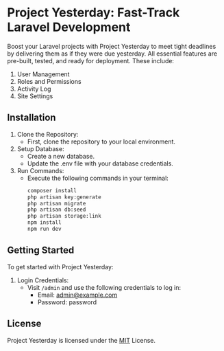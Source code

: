 
# Project Yesterday: Fast-Track Laravel Development

Boost your Laravel projects with Project Yesterday to meet tight deadlines by delivering them as if they were due yesterday. All essential features are pre-built, tested, and ready for deployment. These include:

1. User Management
2. Roles and Permissions
3. Activity Log
4. Site Settings

## Installation
1. Clone the Repository:
   - First, clone the repository to your local environment.
2. Setup Database:
   - Create a new database.
   - Update the .env file with your database credentials.
3. Run Commands:
   - Execute the following commands in your terminal:
     ```bash
     composer install
     php artisan key:generate
     php artisan migrate
     php artisan db:seed
     php artisan storage:link
     npm install
     npm run dev
     ```

## Getting Started
To get started with Project Yesterday:

1. Login Credentials:
   - Visit `/admin` and use the following credentials to log in:
     - Email: admin@example.com 
     - Password: password

## License
Project Yesterday is licensed under the [MIT](https://choosealicense.com/licenses/mit/) License.
